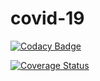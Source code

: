 # covid-19
[![Codacy Badge](https://api.codacy.com/project/badge/Grade/db1476eb3cc745d8b2b82b762228c0b6)](https://app.codacy.com/gh/azaria-dedmon/covid-19?utm_source=github.com&utm_medium=referral&utm_content=azaria-dedmon/covid-19&utm_campaign=Badge_Grade_Settings)

[![Coverage Status](https://coveralls.io/repos/github/azaria-dedmon/covid-19/badge.svg?branch=master)](https://coveralls.io/github/azaria-dedmon/covid-19?branch=master)
